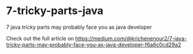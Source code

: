 # 7-tricky-parts-java

7 java tricky parts may probably face you as java developer

Check out the full article on https://medium.com/@krichenenour2/7-java-tricky-parts-may-probably-face-you-as-java-developer-f6a6c0cd29a2
